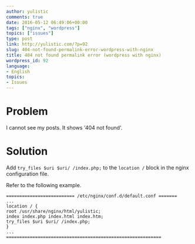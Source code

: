 ```yaml
---
author: yulistic
comments: true
date: 2016-05-12 06:49:06+00:00
tags: ["nginx", "wordpress"]
topics: ["issues"]
type: post
link: http://yulistic.com/?p=92
slug: 404-not-found-permalink-error-wordpress-with-nginx
title: 404 not found permalink error (wordpress with nginx)
wordpress_id: 92
language:
- English
topics:
- Issues
---
```


# Problem 
I cannot see my posts. It shows '404 not found'.

# Solution
Add `try_files $uri $uri/ /index.php;` to the `location /` block in the nginx configuration file.

Refer to the following example.

```
========================== /etc/nginx/conf.d/default.conf =======
...
location / {
root /usr/share/nginx/html/yulistic;
index index.php index.html index.htm;
try_files $uri $uri/ /index.php;
}
...
===========================================================
```
